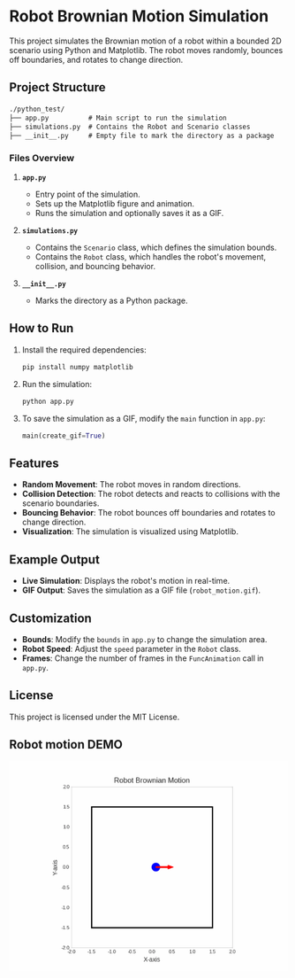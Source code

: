 # Robot Brownian Motion Simulation

This project simulates the Brownian motion of a robot within a bounded 2D scenario using Python and Matplotlib. The robot moves randomly, bounces off boundaries, and rotates to change direction.

## Project Structure

```
./python_test/
├── app.py          # Main script to run the simulation
├── simulations.py  # Contains the Robot and Scenario classes
├── __init__.py     # Empty file to mark the directory as a package
```

### Files Overview

1. **`app.py`**  
    - Entry point of the simulation.  
    - Sets up the Matplotlib figure and animation.  
    - Runs the simulation and optionally saves it as a GIF.

2. **`simulations.py`**  
    - Contains the `Scenario` class, which defines the simulation bounds.  
    - Contains the `Robot` class, which handles the robot's movement, collision, and bouncing behavior.

3. **`__init__.py`**  
    - Marks the directory as a Python package.

## How to Run

1. Install the required dependencies:
    ```bash
    pip install numpy matplotlib
    ```

2. Run the simulation:
    ```bash
    python app.py
    ```

3. To save the simulation as a GIF, modify the `main` function in `app.py`:
    ```python
    main(create_gif=True)
    ```

## Features

- **Random Movement**: The robot moves in random directions.
- **Collision Detection**: The robot detects and reacts to collisions with the scenario boundaries.
- **Bouncing Behavior**: The robot bounces off boundaries and rotates to change direction.
- **Visualization**: The simulation is visualized using Matplotlib.

## Example Output

- **Live Simulation**: Displays the robot's motion in real-time.
- **GIF Output**: Saves the simulation as a GIF file (`robot_motion.gif`).

## Customization

- **Bounds**: Modify the `bounds` in `app.py` to change the simulation area.
- **Robot Speed**: Adjust the `speed` parameter in the `Robot` class.
- **Frames**: Change the number of frames in the `FuncAnimation` call in `app.py`.

## License

This project is licensed under the MIT License.  

## Robot motion DEMO

![Robot Motion](python_test/robot_motion.gif)